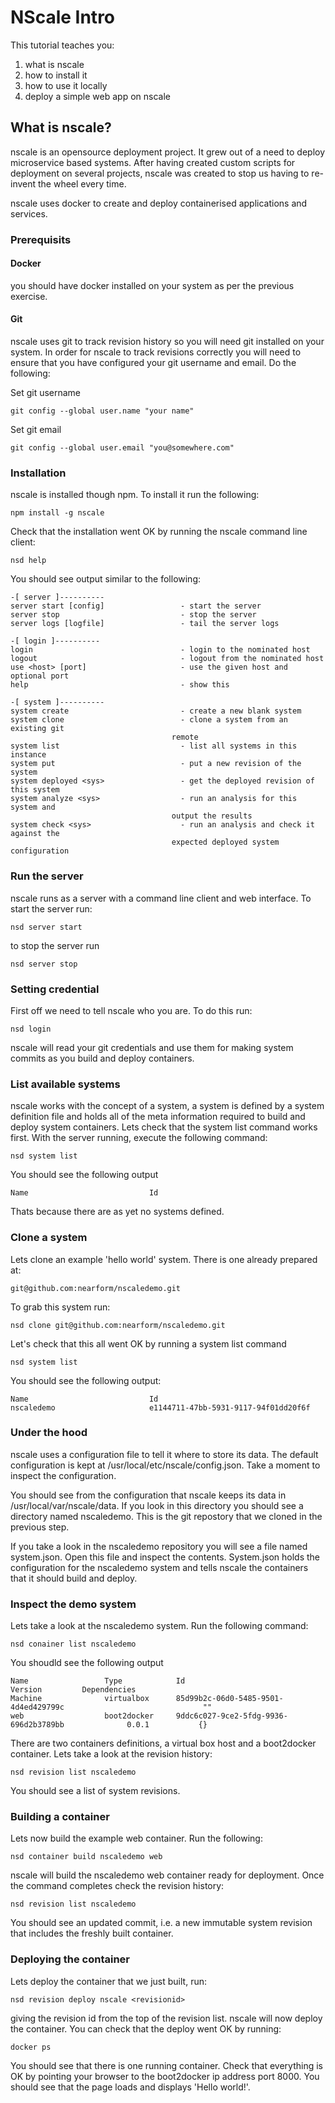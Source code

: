 NScale Intro
============

This tutorial teaches you:

1. what is nscale
2. how to install it
2. how to use it locally
3. deploy a simple web app on nscale

What is nscale?
---------------
nscale is an opensource deployment project. It grew out of a need to deploy microservice based systems. After having created custom scripts for deployment on several projects, nscale was created to stop us having to re-invent the wheel every time.

nscale uses docker to create and deploy containerised applications and services.

### Prerequisits

#### Docker
you should have docker installed on your system as per the previous exercise. 

#### Git
nscale uses git to track revision history so you will need git installed on your system. In order for nscale to track revisions correctly you will need to ensure that you have configured your git username and email. Do the following:

Set git username

	git config --global user.name "your name"

Set git email

	git config --global user.email "you@somewhere.com"

### Installation
nscale is installed though npm. To install it run the following:

	npm install -g nscale

Check that the installation went OK by running the nscale command line client:

	nsd help
	
You should see output similar to the following:

	-[ server ]----------
	server start [config]                 - start the server
	server stop                           - stop the server
	server logs [logfile]                 - tail the server logs

	-[ login ]----------
	login                                 - login to the nominated host
	logout                                - logout from the nominated host
	use <host> [port]                     - use the given host and optional port
	help                                  - show this

	-[ system ]----------
	system create                         - create a new blank system
	system clone                          - clone a system from an existing git
                                        remote
	system list                           - list all systems in this instance
	system put                            - put a new revision of the system
	system deployed <sys>                 - get the deployed revision of this system
	system analyze <sys>                  - run an analysis for this system and
                                        output the results
	system check <sys>                    - run an analysis and check it against the
                                        expected deployed system configuration
 

### Run the server
nscale runs as a server with a command line client and web interface. To start the server run:

	nsd server start

to stop the server run

	nsd server stop

### Setting credential
First off we need to tell nscale who you are. To do this run:

	nsd login
	
nscale will read your git credentials and use them for making system commits as you build and deploy containers.

### List available systems
nscale works with the concept of a system, a system is defined by a system definition file and holds all of the meta information required to build and deploy system containers. Lets check that the system list command works first. With the server running, execute the following command:

	nsd system list
	
You should see the following output

	Name                           Id

Thats because there are as yet no systems defined.

### Clone a system
Lets clone an example 'hello world' system. There is one already prepared at:

	git@github.com:nearform/nscaledemo.git

To grab this system run:

	nsd clone git@github.com:nearform/nscaledemo.git

Let's check that this all went OK by running a system list command

	nsd system list

You should see the following output:

	Name                           Id
	nscaledemo                     e1144711-47bb-5931-9117-94f01dd20f6f

### Under the hood
nscale uses a configuration file to tell it where to store its data. The default configuration is kept at /usr/local/etc/nscale/config.json. Take a moment to inspect the configuration.

You should see from the configuration that nscale keeps its data in /usr/local/var/nscale/data. If you look in this directory you should see a directory named nscaledemo. This is the git repostory that we cloned in the previous step.

If you take a look in the nscaledemo repository you will see a file named system.json. Open this file and inspect the contents. System.json holds the configuration for the nscaledemo system and tells nscale the containers that it should build and deploy.

### Inspect the demo system
Lets take a look at the nscaledemo system. Run the following command:

	nsd conainer list nscaledemo

You shoudld see the following output

	Name                 Type            Id                                                 	Version         Dependencies
	Machine              virtualbox      85d99b2c-06d0-5485-9501-4d4ed429799c                               ""
	web                  boot2docker     9ddc6c027-9ce2-5fdg-9936-696d2b3789bb              0.0.1           {}
	
There are two containers definitions, a virtual box host and a boot2docker container. Lets take a look at the revision history:

	nsd revision list nscaledemo

You should see a list of system revisions.

### Building a container
Lets now build the example web container. Run the following:

	nsd container build nscaledemo web

nscale will build the nscaledemo web container ready for deployment. Once the command completes check the revision history:

	nsd revision list nscaledemo

You should see an updated commit, i.e. a new immutable system revision that includes the freshly built container.

### Deploying the container
Lets deploy the container that we just built, run:

	nsd revision deploy nscale <revisionid>

giving the revision id from the top of the revision list. nscale will now deploy the container. You can check that the deploy went OK by running:

	docker ps

You should see that there is one running container. Check that everything is OK by pointing your browser to the boot2docker ip address port 8000. You should see that the page loads and displays 'Hello world!'.
